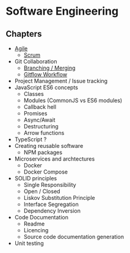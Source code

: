 # Software Engineering

## Chapters

- [Agile](01-agile/index.md)
  - [Scrum](01-agile/scrum.md)
- Git Collaboration
  - [Branching / Merging](02-git-collaboration/branches/index.md)
  - [Gitflow Workflow](02-git-collaboration/gitflow/index.md)
- Project Management / Issue tracking
- JavaScript ES6 concepts
  - Classes
  - Modules (CommonJS vs ES6 modules)
  - Callback hell
  - Promises
  - Async/Await
  - Destructuring
  - Arrow functions
- TypeScript ?
- Creating reusable software
  - NPM packages
- Microservices and archtectures
  - Docker
  - Docker Compose
- SOLID principles
  - Single Responsibility
  - Open / Closed
  - Liskov Substitution Principle
  - Interface Segregation
  - Dependency Inversion
- Code Documentation
  - Readme
  - Licencing
  - Source code documentation generation
- Unit testing
